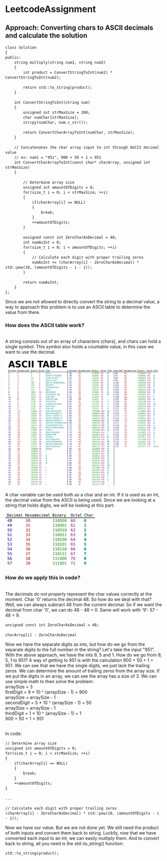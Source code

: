 # LeetcodeAssignment

<h2>Approach: Converting chars to ASCII decimals and calculate the solution</h2>


```
class Solution
{
public:
    string multiply(string num1, string num2)
    {
        int product = ConvertStringToInt(num1) * ConvertStringToInt(num2);      
        
        return std::to_string(product);
    }
    
    int ConvertStringToInt(string num)
    {
        unsigned int strMaxSize = 200;    
        char numChar[strMaxSize];
        strcpy(numChar, num.c_str());
            
        return ConvertCharArrayToInt(numChar, strMaxSize);
    }
    
    // Concatenates the char array input to int through ASCII decimal value
    // ex: num1 = "951", 900 + 50 + 1 = 951
    int ConvertCharArrayToInt(const char* charArray, unsigned int strMaxSize)
    {
        
        // Determine array size
        unsigned int amountOfDigits = 0;
        for(size_t i = 0; i < strMaxSize; ++i)
        {
            if(charArray[i] == NULL)
            {
                break;
            }
            ++amountOfDigits;
        }
        
        unsigned const int ZeroCharAsDecimal = 48;
        int numAsInt = 0;
        for(size_t i = 0; i < amountOfDigits; ++i)
        {
            // Calculate each digit with proper trailing zeros
            numAsInt += (charArray[i] - ZeroCharAsDecimal) * std::pow(10, (amountOfDigits - i - 1));
        }
        
        return numAsInt;
    }
};
```


Since we are not allowed to directly convert the string to a decimal value, a way to approach this problem is to use an ASCII table to determine the value from there.

<h3>How does the ASCII table work?</h3> <br />
A string consists out of an array of characters (chars), and chars can hold a single symbol. This symbol also holds a countable value, in this case we want to use the
decimal.

![alt text](https://github.com/Tenebralus/LeetcodeAssignment/blob/main/Resources/ASCIITable1.png?raw=true)

A char variable can be used both as a char and an int. If it is used as an int, the decimal value from the ASCII is being used. Since we are looking at a string that holds digits, we will be looking at this part:

![alt text](https://github.com/Tenebralus/LeetcodeAssignment/blob/main/Resources/ASCIITable2.PNG?raw=true)

<h3>How do we apply this in code?</h3> <br />
The decimals do not properly represent the char values correctly at the moment. Char '0' returns the decimal 48. So how do we deal with that? Well, we can always subtract 48 from the current decimal. So if we want the decimal from char '0', we can do 48 - 48 = 0. Same will work with '9': 57 - 48 = 9.

```
unsigned const int ZeroCharAsDecimal = 48;

charArray[i] - ZeroCharAsDecimal 
``` 

Now we have the separate digits as ints, but how do we go from the separate digits to the full number in the string? Let's take the input "951". With the above approach, we have the ints 9, 5 and 1. How do we go from 9, 5, 1 to 951? A way of getting to 951 is with the calculation 900 + 50 + 1 = 951. We can see that we have the single digits, we just lack the trailing zeros. We can determine the amount of trailing zeros from the array size. If we put the digits in an array, we can see the array has a size of 3. We can use simple math to then solve the problem: <br />
arraySize = 3 <br />
firstDigit =  9 * 10 ^ (arraySize - 1) = 900 <br />
arraySize =   arraySize - 1 <br />
secondDigit = 5 * 10 ^ (arraySize - 1) = 50 <br />
arraySize =   arraySize - 1 <br />
thirdDigit =  1 * 10 ^ (arraySize - 1) = 1 <br />
900 + 50 + 1 = 951 <br /><br />

In code: <br />
```
// Determine array size
unsigned int amountOfDigits = 0;
for(size_t i = 0; i < strMaxSize; ++i)
{
    if(charArray[i] == NULL)
    {
        break;
    }
    ++amountOfDigits;
}

...

// Calculate each digit with proper trailing zeros
(charArray[i] - ZeroCharAsDecimal) * std::pow(10, (amountOfDigits - i - 1));
```

Now we have our value. But we are not done yet. We still need the product of both inputs and convert them back to string. Luckily, now that we have converted each input to an int, we can easily multiply them. And to convert back to string, all you need is the std::to_string() function:

```
std::to_string(product);
```
